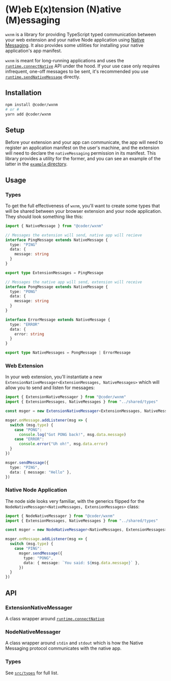 # (W)eb E(x)tension (N)ative (M)essaging

`wxnm` is a library for providing TypeScript typed communication between your web extension and your native Node application using [Native Messaging](https://developer.mozilla.org/en-US/docs/Mozilla/Add-ons/WebExtensions/Native_messaging). It also provides some utilities for installing your native application's app manifest.

`wxnm` is meant for long-running applications and uses the [`runtime.connectNative`](https://developer.mozilla.org/en-US/docs/Mozilla/Add-ons/WebExtensions/API/runtime/connectNative) API under the hood. If your use case only requires infrequent, one-off messages to be sent, it's recommended you use [`runtime.sendNativeMessage`](https://developer.mozilla.org/en-US/docs/Mozilla/Add-ons/WebExtensions/API/runtime/sendNativeMessage) directly.

## Installation

```bash
npm install @coder/wxnm
# or #
yarn add @coder/wxnm
```

## Setup

Before your extension and your app can communicate, the app will need to register an application manifest on the user's machine, and the extension will need to declare the `nativeMessaging` permission in its manifest. This library provides a utility for the former, and you can see an example of the latter in the [`example` directory](/example).

## Usage

### Types

To get the full effectiveness of `wxnm`, you'll want to create some types that will be shared between your browser extension and your node application. They should look something like this:

```ts
import { NativeMessage } from "@coder/wxnm"

// Messages the extension will send, native app will recieve
interface PingMessage extends NativeMessage {
  type: "PING"
  data: {
    message: string
  }
}

export type ExtensionMessages = PingMessage

// Messages the native app will send, extension will receive
interface PongMessage extends NativeMessage {
  type: "PONG"
  data: {
    message: string
  }
}

interface ErrorMessage extends NativeMessage {
  type: "ERROR"
  data: {
    error: string  
  }
}

export type NativeMessages = PongMessage | ErrorMessage
```

### Web Extension

In your web extension, you'll instantiate a new `ExtensionNativeMessager<ExtensionMessages, NativeMessages>` which will allow you to send and listen for messages:

```ts
import { ExtensionNativeMessager } from "@coder/wxnm"
import { ExtensionMessages, NativeMessages } from "../shared/types"

const msger = new ExtensionNativeMessager<ExtensionMessages, NativeMessages>("name_of_app")

msger.onMessage.addListener(msg => {
  switch (msg.type) {
    case "PONG":
      console.log("Got PONG back!", msg.data.message)
    case "ERROR":
      console.error("Uh oh!", msg.data.error)
  }
})

msger.sendMessage({
  type: "PING",
  data: { message: "Hello" },
})
```

### Native Node Application

The node side looks very familiar, with the generics flipped for the `NodeNativeMessager<NativeMessages, ExtensionMessages>` class:

```ts
import { NodeNativeMessager } from "@coder/wxnm"
import { ExtensionMessages, NativeMessages } from "../shared/types"

const msger = new NodeNativeMessager<NativeMessages, ExtensionMessages>()

msger.onMessage.addListener(msg => {
  switch (msg.type) {
    case "PING":
      msger.sendMessage({
        type: "PONG",
        data: { message: `You said: ${msg.data.message}` },
      })
  }
})
```

## API

### ExtensionNativeMessager

A class wrapper around [`runtime.connectNative`](https://developer.mozilla.org/en-US/docs/Mozilla/Add-ons/WebExtensions/API/runtime/connectNative)

### NodeNativeMessager

A class wrapper around `stdin` and `stdout` which is how the Native Messaging protocol communicates with the native app.

### Types

See [`src/types`]() for full list.
